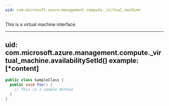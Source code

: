 ```yaml
---
uid: com.microsoft.azure.management.compute._virtual_machine
---
```


This is a virtual machine interface.

---
uid: com.microsoft.azure.management.compute._virtual_machine.availabilitySetId()
example: [*content]
---

```java
public class SampleClass {
  public void foo() {
    // This is a sample method
  }
}
```
